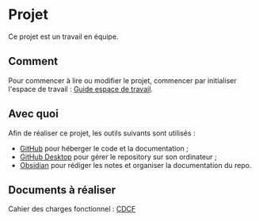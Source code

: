 # Projet 
Ce projet est un travail en équipe. 

## Comment  
Pour commencer à lire ou modifier le projet, commencer par initialiser l'espace de travail : [Guide espace de travail](Guides/Guide%20espace%20de%20travail.md). 

## Avec quoi  
Afin de réaliser ce projet, les outils suivants sont utilisés : 

- [GitHub](Guides/GitHub.md) pour héberger le code et la documentation ; 
- [GitHub Desktop](Guides/GitHub%20Desktop.md) pour gérer le repository sur son ordinateur ; 
- [Obsidian](Guides/Obsidian.md) pour rédiger les notes et organiser la documentation du repo. 

## Documents à réaliser 
Cahier des charges fonctionnel : [CDCF](CDCF.md) 


